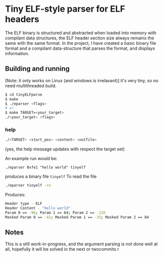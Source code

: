 # Tiny ELF-style parser for ELF headers
The ELF binary is structured and abstracted when loaded into memory with compilant data structures, the ELF header section size always remains the same with the same format. In the project, I have created a basic binary file format and a compilant data-structure that parses the format, and displays information. 

## Building and running
[Note: it only works on Linux (and windows is irrelavant)]
it's very tiny, so no need multithreaded build.
```bash
$ cd tinyELFparse
$ make 
$ ./eparser <flags>
# or 
$ make TARGET=<your_target>
./<your_target> <flags>
```
### help 
```bash
./<TARGET> <start_pos> <content> <outfile>
```
(yes, the help message updates with respect the target set)

An example run would be:
```
./eparser 0xfe1 "hello world" tinyelf
```
produces a binary file `tinyelf`
To read the file
```bash
./eparser tinyelf -ro
```
Produces:

```bash
Header type - ELF
Header Content - "hello world"
Param 0 == -96; Param 1 == 64; Param 2 == -128
Masked Param 0 == -42; Masked Param 1 == -33; Masked Param 2 == 84
```
## Notes
This is a still work-in-progress, and the argument parsing is not done well at all, hopefully it will be solved in the next or twocommits
r
